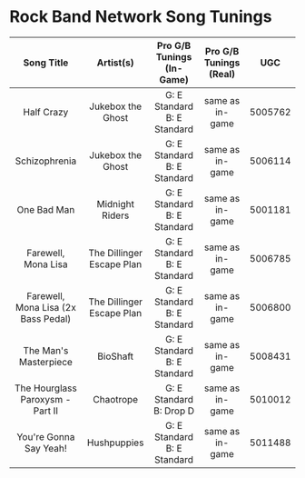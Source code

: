 # Rock Band Network Song Tunings

| Song Title | Artist(s) | Pro G/B Tunings (In-Game) | Pro G/B Tunings (Real) | UGC |
| :--------: | :-------: | :---------------: | :------------: | :------------: |
| Half Crazy | Jukebox the Ghost | G: E Standard<br>B: E Standard | same as in-game | 5005762 |
| Schizophrenia | Jukebox the Ghost | G: E Standard<br>B: E Standard | same as in-game | 5006114 |
| One Bad Man | Midnight Riders | G: E Standard<br>B: E Standard | same as in-game | 5001181 |
| Farewell, Mona Lisa | The Dillinger Escape Plan | G: E Standard<br>B: E Standard | same as in-game | 5006785
| Farewell, Mona Lisa (2x Bass Pedal) | The Dillinger Escape Plan | G: E Standard<br>B: E Standard | same as in-game | 5006800
| The Man's Masterpiece | BioShaft | G: E Standard<br>B: E Standard | same as in-game | 5008431
| The Hourglass Paroxysm - Part II | Chaotrope | G: E Standard<br>B: Drop D | same as in-game | 5010012
| You're Gonna Say Yeah! | Hushpuppies | G: E Standard<br>B: E Standard | same as in-game | 5011488 |
